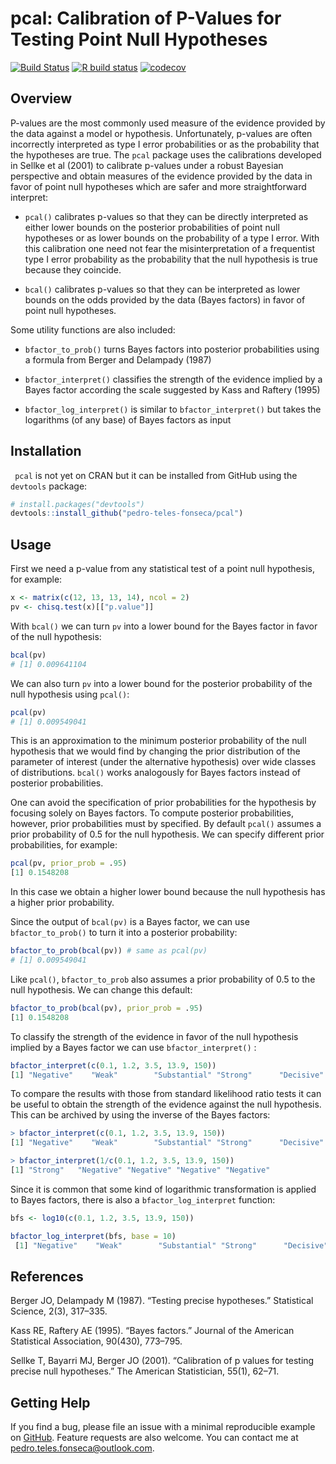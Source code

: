 # pcal: Calibration of P-Values for Testing Point Null Hypotheses



  <!-- badges: start -->
[![Build Status](https://travis-ci.org/pedro-teles-fonseca/pcal.svg?branch=master)](https://travis-ci.org/pedro-teles-fonseca/pcal) [![R build status](https://github.com/pedro-teles-fonseca/pcal/workflows/R-CMD-check/badge.svg)](https://github.com/pedro-teles-fonseca/pcal/actions)
[![codecov](https://codecov.io/gh/pedro-teles-fonseca/pcal/branch/master/graph/badge.svg)](https://codecov.io/gh/pedro-teles-fonseca/pcal)


  <!-- badges: end -->

## Overview

P-values are the most commonly used measure of the evidence provided by the data against a model or hypothesis. Unfortunately, p-values are often incorrectly interpreted as type I error probabilities or as the probability that the hypotheses are true. The `pcal` package uses the calibrations developed in Sellke et al (2001) to calibrate p-values under a robust Bayesian perspective and obtain measures of the evidence provided by the data in favor of point null hypotheses which are safer and more straightforward interpret: 

  * `pcal()` calibrates p-values so that they can be directly interpreted as either lower bounds on the posterior probabilities of point null hypotheses or as lower bounds on the probability of a type I error. With this calibration one need not fear the misinterpretation of a frequentist type I error probability as the probability that the null hypothesis is true because they coincide.
   
  *   `bcal()` calibrates p-values so that they can be interpreted as lower bounds on the odds provided by the data (Bayes factors) in favor of point null hypotheses.

Some utility functions are also included:

* `bfactor_to_prob()` turns Bayes factors into posterior probabilities using a formula from Berger and Delampady (1987)
  
* `bfactor_interpret()` classifies the strength of the evidence implied by a Bayes factor according the scale suggested by Kass and Raftery (1995)
  
* `bfactor_log_interpret()` is similar to `bfactor_interpret()` but takes the logarithms (of any base) of Bayes factors as input
     

## Installation

``` pcal``` is not yet on CRAN but it can be installed from GitHub using the ```devtools``` package:

```r
# install.packages("devtools")
devtools::install_github("pedro-teles-fonseca/pcal")
```

## Usage 

First we need a p-value from any statistical test of a point null hypothesis, for example:

```r
x <- matrix(c(12, 13, 13, 14), ncol = 2)
pv <- chisq.test(x)[["p.value"]]
```

With `bcal()` we can turn `pv` into a lower bound for the Bayes factor in favor of the null hypothesis:

```r
bcal(pv)
# [1] 0.009641104
```

We can also turn `pv` into a lower bound for the posterior probability of the null hypothesis using `pcal()`:

```r
pcal(pv)
# [1] 0.009549041
```
This is an approximation to the minimum posterior probability of the null hypothesis that we would find by changing the prior distribution of the parameter of interest (under the alternative hypothesis) over wide classes of distributions. `bcal()` works analogously for Bayes factors instead of posterior probabilities.


 One can avoid the specification of prior probabilities for the hypothesis by focusing solely on Bayes factors. To compute posterior probabilities, however, prior probabilities must by specified. By default `pcal()` assumes a prior probability of 0.5 for the null hypothesis. We can specify different prior probabilities, for example:

```r
pcal(pv, prior_prob = .95)
[1] 0.1548208
```
In this case we obtain a higher lower bound because the null hypothesis has a higher prior probability.

Since the output of `bcal(pv)` is a Bayes factor, we can use `bfactor_to_prob()` to turn it into a posterior probability:

```r
bfactor_to_prob(bcal(pv)) # same as pcal(pv)
# [1] 0.009549041
```

Like `pcal()`, `bfactor_to_prob` also assumes a prior probability of 0.5 to the null hypothesis. We can change this default:

```r
bfactor_to_prob(bcal(pv), prior_prob = .95)
[1] 0.1548208
```

To classify the strength of the evidence in favor of the null hypothesis implied by a Bayes factor we can use `bfactor_interpret()` :

```r 
bfactor_interpret(c(0.1, 1.2, 3.5, 13.9, 150))
[1] "Negative"    "Weak"        "Substantial" "Strong"      "Decisive"  
```
 
 To compare the results with those from standard likelihood ratio tests it can be useful to obtain the strength of the evidence against the null hypothesis. This can be archived by using the inverse of the Bayes factors:
 
 ```r
 > bfactor_interpret(c(0.1, 1.2, 3.5, 13.9, 150))
[1] "Negative"    "Weak"        "Substantial" "Strong"      "Decisive"   

> bfactor_interpret(1/c(0.1, 1.2, 3.5, 13.9, 150))
[1] "Strong"   "Negative" "Negative" "Negative" "Negative"
```

 Since it is common that some kind of logarithmic transformation is applied to Bayes factors, there is also a `bfactor_log_interpret` function:

```r
bfs <- log10(c(0.1, 1.2, 3.5, 13.9, 150))

bfactor_log_interpret(bfs, base = 10)
 [1] "Negative"    "Weak"        "Substantial" "Strong"      "Decisive"  
```

## References 

Berger JO, Delampady M (1987). “Testing precise hypotheses.” Statistical Science, 2(3), 317–335.

Kass RE, Raftery AE (1995). “Bayes factors.” Journal of the American Statistical Association, 90(430), 773–795.

Sellke T, Bayarri MJ, Berger JO (2001). “Calibration of p values for testing precise null hypotheses.” The American Statistician, 55(1), 62–71.

## Getting Help

If you find a bug, please file an issue with a minimal reproducible example on
[GitHub](https://github.com/pedro-teles-fonseca/pcal/issues). Feature requests are also welcome. You can contact me at pedro.teles.fonseca@outlook.com.
